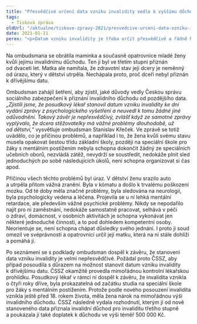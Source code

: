 ```yaml
---
title: "Přesvědčivé určení data vzniku invalidity vedlo k vyššímu důchodu a doplatku"
tags:
  - Tisková zpráva
oldUrl: "/aktualne/tiskove-zpravy-2021/presvedcive-urceni-data-vzniku-invalidity-vedlo-k-vyssimu-duchodu-a-doplatku"
date: 2021-01-11
perex: "<p>Datum vzniku invalidity je třeba určit přesvědčivě a řádně ho odůvodnit. Nelze za něj bez dalšího považovat datum vydání lékařské zprávy. Přesto se ombudsman s takovými případy setkává. Naštěstí se pochybení prakticky vždy podaří napravit. V souvislosti s invalidními důchody se na ombudsmana ročně obrátí více než 300 lidí. </p>"
---
```


<!-- imported from the old website -->

<p>Na ombudsmana se obrátila maminka a současně opatrovnice mladé ženy kvůli jejímu invalidnímu důchodu. Ten jí byl ve třetím stupni přiznán od dvaceti let. Matka ale namítala, že zdravotní stav její dcery je neměnný od úrazu, který v dětství utrpěla. Nechápala proto, proč dceři nebyl přiznán k dřívějšímu datu.</p> <p>Ombudsman zahájil šetření, aby zjistil, jaké důvody vedly Českou správu sociálního zabezpečení k přiznání invalidního důchodu od pozdějšího data.<i> „Zjistili jsme, že posudkový lékař stanovil datum vzniku invalidity ke dni vydání zprávy z psychologického vyšetření a neuvedl k tomu žádné jiné odůvodnění. Takový závěr je nepřesvědčivý, zvlášť když ze samotné zprávy vyplývalo, že dcera stěžovatelky má vážné problémy dlouhodobě, už od dětství,“</i> vysvětluje ombudsman Stanislav Křeček. Ve zprávě se totiž uvádělo, co je příčinou problémů, a například i to, že žena kvůli svému stavu musela opakovat šestou třídu základní školy, později na speciální škole pro žáky s mentálním postižením nebyla schopna dokončit žádný ze speciálních učebních oborů, nezvládá zátěž, nevydrží se soustředit, nedokáže plnit sled jednoduchých po sobě následujících úkolů, není schopna organizovat si čas apod.</p> <p>Příčinou všech těchto problémů byl úraz. V dětství ženu srazilo auto a utrpěla přitom vážná zranění. Byla v kómatu a došlo k trvalému poškození mozku. Od té doby měla značné problémy, byla sledována na neurologii, byla psychologicky vedena a léčena. Projevila se u ní lehká mentální retardace, ale především vážné psychické problémy. Nikdy se nepodařilo najít pro ni zaměstnání, nedokáže samostatně pracovat, selhává v péči o zdraví, domácnost, v osobních aktivitách je schopna vykonávat jen některé jednoduché činnosti, a to pod dohledem kompetentní osoby. Neorientuje se, není schopna chápat důsledky svého jednání. I proto ji soud omezil ve svéprávnosti a opatrovnicí určil její matku, která na ni stále dohlíží a pomáhá jí.</p><p> Po seznámení se s podklady ombudsman dospěl k závěru, že stanovení data vzniku invalidity je velmi nepřesvědčivé. Požádal proto ČSSZ, aby případ posoudila s důrazem na možnost stanovit datum vzniku invalidity k dřívějšímu datu. ČSSZ okamžitě provedla mimořádnou kontrolní lékařskou prohlídku. Posudkový lékař v rámci ní dospěl k závěru, že invalidita vznikla o čtyři roky dříve, byla prokazatelná od začátku studia na speciální škole pro žáky s mentálním postižením. Protože podle nového posouzení invalidita vznikla ještě před 18. rokem života, měla žena nárok na mimořádnou výši invalidního důchodu. ČSSZ následně vydala rozhodnutí, kterým jí od nově stanoveného data přiznala invalidní důchod pro invaliditu třetího stupně a poukázala jí také doplatek k důchodu ve výši téměř 500 000 Kč.</p>
